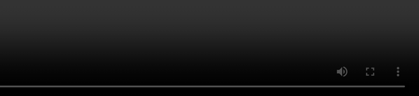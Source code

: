 在这里提供两种方法

1.直接用css来实现代码如下：

[html] view plain copy
  <style type="text/css">  
        *{  
            margin: 0px;  
            padding: 0px;  
        }  
        video{  
            position: fixed;  
            right: 0px;  
            bottom: 0px;  
            min-width: 100%;  
            min-height: 100%;  
            height: auto;  
            width: auto;  
            /*加滤镜*/  
            /*-webkit-filter: grayscale(100%);*/  
            /*filter:grayscale(100%);*/  
        }  
        source{  
            min-width: 100%;  
            min-height: 100%;  
            height: auto;  
            width: auto;  
        }  
    </style>  
</head>  
<body>  
//资源格式自己进行添加  
 <video autoplay="autoplay" loop="loop">  
    <source  src="video/ting.mp4" type="video/mp4" >;  
</video>  
</body>  
2.通过插件，推荐使用ckplayer，然后配置参数，下载地址:www.ckplayer.com
给出一个改变宽度，高度的代码获取：

[javascript] view plain copy
var docH=(document.body.clientHeight||document.documentElement.clientHeight)-20;  
   var docW=document.body.clientWidth||document.documentElement.clientWidth;  
   alert(docH);  
    CKobject.embedHTML5('a1','ckplayer_a1',docW,docH,video,flashvars,support);  

